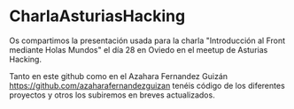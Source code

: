 # CharlaAsturiasHacking
Os compartimos la presentación usada para la charla "Introducción al Front mediante Holas Mundos" el día 28 en Oviedo en el meetup de Asturias Hacking.

Tanto en este github como en el Azahara Fernandez Guizán https://github.com/azaharafernandezguizan  tenéis código de los diferentes proyectos y otros los subiremos en breves actualizados.
